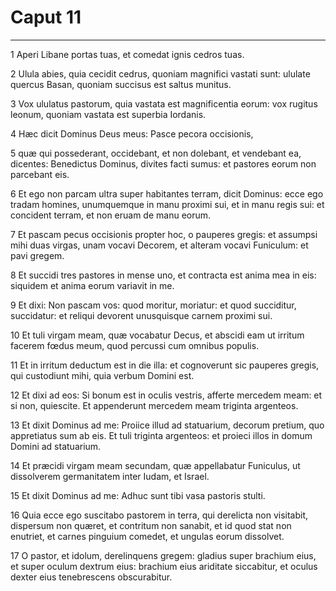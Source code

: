 # Caput 11

***

1 Aperi Libane portas tuas, et comedat ignis cedros tuas.

2 Ulula abies, quia cecidit cedrus, quoniam magnifici vastati sunt: ululate quercus Basan, quoniam succisus est saltus munitus.

3 Vox ululatus pastorum, quia vastata est magnificentia eorum: vox rugitus leonum, quoniam vastata est superbia Iordanis.

4 Hæc dicit Dominus Deus meus: Pasce pecora occisionis,

5 quæ qui possederant, occidebant, et non dolebant, et vendebant ea, dicentes: Benedictus Dominus, divites facti sumus: et pastores eorum non parcebant eis.

6 Et ego non parcam ultra super habitantes terram, dicit Dominus: ecce ego tradam homines, unumquemque in manu proximi sui, et in manu regis sui: et concident terram, et non eruam de manu eorum.

7 Et pascam pecus occisionis propter hoc, o pauperes gregis: et assumpsi mihi duas virgas, unam vocavi Decorem, et alteram vocavi Funiculum: et pavi gregem.

8 Et succidi tres pastores in mense uno, et contracta est anima mea in eis: siquidem et anima eorum variavit in me.

9 Et dixi: Non pascam vos: quod moritur, moriatur: et quod succiditur, succidatur: et reliqui devorent unusquisque carnem proximi sui.

10 Et tuli virgam meam, quæ vocabatur Decus, et abscidi eam ut irritum facerem fœdus meum, quod percussi cum omnibus populis.

11 Et in irritum deductum est in die illa: et cognoverunt sic pauperes gregis, qui custodiunt mihi, quia verbum Domini est.

12 Et dixi ad eos: Si bonum est in oculis vestris, afferte mercedem meam: et si non, quiescite. Et appenderunt mercedem meam triginta argenteos.

13 Et dixit Dominus ad me: Proiice illud ad statuarium, decorum pretium, quo appretiatus sum ab eis. Et tuli triginta argenteos: et proieci illos in domum Domini ad statuarium.

14 Et præcidi virgam meam secundam, quæ appellabatur Funiculus, ut dissolverem germanitatem inter Iudam, et Israel.

15 Et dixit Dominus ad me: Adhuc sunt tibi vasa pastoris stulti.

16 Quia ecce ego suscitabo pastorem in terra, qui derelicta non visitabit, dispersum non quæret, et contritum non sanabit, et id quod stat non enutriet, et carnes pinguium comedet, et ungulas eorum dissolvet.

17 O pastor, et idolum, derelinquens gregem: gladius super brachium eius, et super oculum dextrum eius: brachium eius ariditate siccabitur, et oculus dexter eius tenebrescens obscurabitur.

